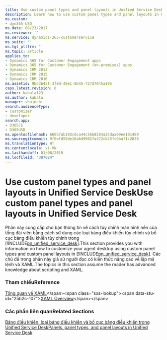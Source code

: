 ```yaml
---
title: Use custom panel types and panel layouts in Unified Service Desk for Dynamics 365 for Customer Engagement apps| MicrosoftDocs
description: Learn how to use custom panel types and panel layouts in Unified Service Desk.
ms.custom:
- dyn365-USD
ms.date: 08/23/2017
ms.reviewer: ''
ms.service: dynamics-365-customerservice
ms.suite: ''
ms.tgt_pltfrm: ''
ms.topic: article
applies_to:
- Dynamics 365 for Customer Engagement apps
- Dynamics 365 for Customer Engagement (on-premises) apps
- Dynamics CRM 2013
- Dynamics CRM 2015
- Dynamics CRM 2016
ms.assetid: 9bd3b45f-3f8d-48e1-8b45-727d7045a195
caps.latest.revision: 6
author: kabala123
ms.author: kabala
manager: shujoshi
search.audienceType:
- customizer
- developer
search.app:
- D365CE
- D365USD
ms.openlocfilehash: 660b7ab193c0ca44c56b8284a25daa00ee101489
ms.sourcegitcommit: 9f0efd59de16a6d9902fa372cb25fc0baf1c2838
ms.translationtype: HT
ms.contentlocale: vi-VN
ms.lasthandoff: 01/08/2019
ms.locfileid: "387024"
---
```

# <a name="use-custom-panel-types-and-panel-layouts-in-unified-service-desk"></a><span data-ttu-id="25b2c-103">Use custom panel types and panel layouts in Unified Service Desk</span><span class="sxs-lookup"><span data-stu-id="25b2c-103">Use custom panel types and panel layouts in Unified Service Desk</span></span>
<span data-ttu-id="25b2c-104">Phần này cung cấp cho bạn thông tin về cách tùy chỉnh màn hình nền của tổng đài viên bằng cách sử dụng các loại bảng điều khiển tùy chỉnh và bố cục bảng điều khiển tùy chỉnh trong [!INCLUDE[pn_unified_service_desk](../includes/pn-unified-service-desk.md)].</span><span class="sxs-lookup"><span data-stu-id="25b2c-104">This section provides you with information on how to customize your agent desktop using custom panel types and custom panel layouts in [!INCLUDE[pn_unified_service_desk](../includes/pn-unified-service-desk.md)].</span></span> <span data-ttu-id="25b2c-105">Các chủ đề trong phần này giả sử người đọc có kiến thức nâng cao về lập mã lệnh và XAML.</span><span class="sxs-lookup"><span data-stu-id="25b2c-105">The topics in this section assume the reader has advanced knowledge about scripting and XAML.</span></span>  
  
### <a name="reference"></a><span data-ttu-id="25b2c-106">Tham chiếu</span><span class="sxs-lookup"><span data-stu-id="25b2c-106">Reference</span></span>  
 <span data-ttu-id="25b2c-107">[Tổng quan về XAML](https://msdn.microsoft.com/library/ms752059\(v=vs.110\).aspx)</span><span class="sxs-lookup"><span data-stu-id="25b2c-107">[XAML Overview](https://msdn.microsoft.com/library/ms752059\(v=vs.110\).aspx)</span></span>  
  
### <a name="related-sections"></a><span data-ttu-id="25b2c-108">Các phần liên quan</span><span class="sxs-lookup"><span data-stu-id="25b2c-108">Related Sections</span></span>  
 [<span data-ttu-id="25b2c-109">Bảng điều khiển, loại bảng điều khiển và bố cục bảng điều khiển trong Unified Service Desk</span><span class="sxs-lookup"><span data-stu-id="25b2c-109">Panels, panel types, and panel layouts in Unified Service Desk</span></span>](../unified-service-desk/panels-panel-types-panel-layouts.md)
